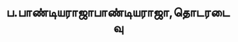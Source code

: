 ---
layout: tagpage
title: "ப.பாண்டியராஜாபாண்டியராஜா,தொடரடைவு"
tag: ப.பாண்டியராஜாபாண்டியராஜா,தொடரடைவு
description: "ப.பாண்டியராஜாபாண்டியராஜா,தொடரடைவு தொடர்புடைய நூல்கள்/கட்டுரைகள்"
robots: noindex
---
